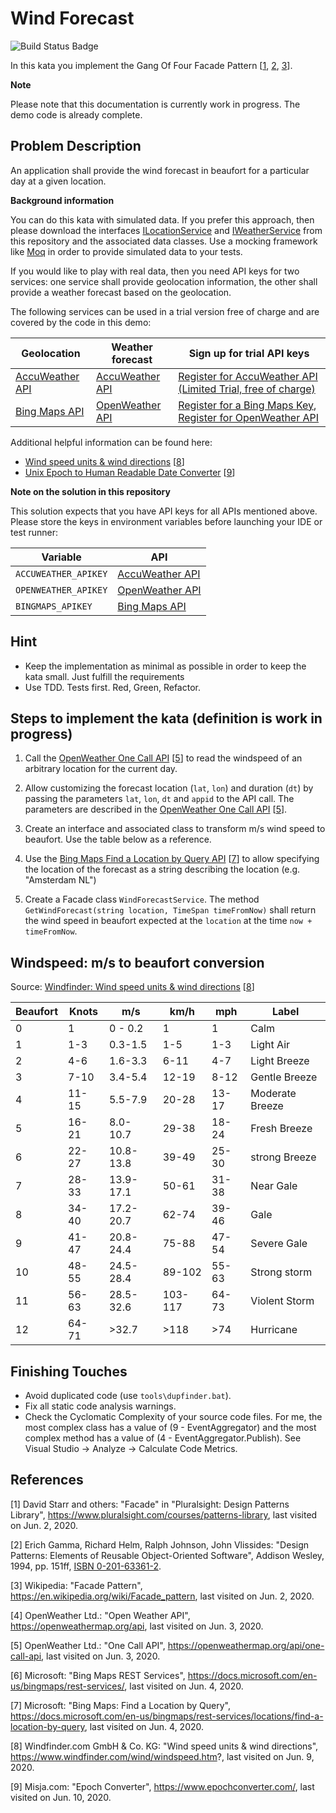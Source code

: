 # Wind Forecast

![Build Status Badge](https://github.com/wonderbird/kata-gof-pattern-facade-windforecast/workflows/.NET%20Core/badge.svg)

In this kata you implement the Gang Of Four Facade Pattern [[1](#ref-1), [2](#ref-2), [3](#ref-3)].

**Note**

Please note that this documentation is currently work in progress. The demo code is already complete.

## Problem Description

An application shall provide the wind forecast in beaufort for a particular day at a given location.

**Background information**

You can do this kata with simulated data. If you prefer this approach, then please download the interfaces [ILocationService](kata-gof-pattern-facade-windforecast/AccuWeather/LocationApi/ILocationService.cs) and [IWeatherService](kata-gof-pattern-facade-windforecast/AccuWeather/WeatherForecastApi/IWeatherForecastService.cs) from this repository and the associated data classes. Use a mocking framework like [Moq](https://github.com/Moq/moq4/wiki/Quickstart) in order to provide simulated data to your tests.

If you would like to play with real data, then you need API keys for two services: one service shall provide geolocation information, the other shall provide a weather forecast based on the geolocation.

The following services can be used in a trial version free of charge and are covered by the code in this demo:

| Geolocation | Weather forecast | Sign up for trial API keys
| ----------- | ---------------- | --------------------------
| [AccuWeather API](https://developer.accuweather.com/packages) | [AccuWeather API](https://developer.accuweather.com/packages) | [Register for AccuWeather API (Limited Trial, free of charge)](https://developer.accuweather.com/user/register)
| [Bing Maps API](https://docs.microsoft.com/en-us/bingmaps/rest-services/) | [OpenWeather API](https://openweathermap.org/api) | [Register for a Bing Maps Key](https://docs.microsoft.com/en-us/bingmaps/getting-started/bing-maps-dev-center-help/getting-a-bing-maps-key), [Register for OpenWeather API](https://home.openweathermap.org/users/sign_up)

Additional helpful information can be found here:
  * [Wind speed units & wind directions](https://www.windfinder.com/wind/windspeed.htm?) [[8](#ref-8)]
  * [Unix Epoch to Human Readable Date Converter](https://www.epochconverter.com/) [[9](#ref-9)]

**Note on the solution in this repository**

This solution expects that you have API keys for all APIs mentioned above. Please store the keys in environment variables before launching your IDE or test runner:

| Variable | API
| -------- | ---
| `ACCUWEATHER_APIKEY` | [AccuWeather API](https://developer.accuweather.com/packages)
| `OPENWEATHER_APIKEY` | [OpenWeather API](https://openweathermap.org/api)
| `BINGMAPS_APIKEY` | [Bing Maps API](https://docs.microsoft.com/en-us/bingmaps/rest-services/)

## Hint

- Keep the implementation as minimal as possible in order to keep the kata small. Just fulfill the requirements
- Use TDD. Tests first. Red, Green, Refactor.

## Steps to implement the kata (definition is work in progress)

1. Call the [OpenWeather One Call API](https://openweathermap.org/api/one-call-api) [[5](#ref-5)] to read the windspeed of an arbitrary location for the current day.

2. Allow customizing the forecast location (`lat`, `lon`) and duration (`dt`) by passing the parameters `lat`, `lon`, `dt` and `appid` to the API call. The parameters are described in the [OpenWeather One Call API](https://openweathermap.org/api/one-call-api) [[5](#ref-5)].

3. Create an interface and associated class to transform m/s wind speed to beaufort. Use the table below as a reference.

4. Use the [Bing Maps Find a Location by Query API](https://docs.microsoft.com/en-us/bingmaps/rest-services/locations/find-a-location-by-query) [[7](#ref-7)] to allow specifying the location of the forecast as a string describing the location (e.g. "Amsterdam NL")

5. Create a Facade class `WindForecastService`. The method `GetWindForecast(string location, TimeSpan timeFromNow)` shall return the wind speed in beaufort expected at the `location` at the time `now + timeFromNow`.

## Windspeed: m/s to beaufort conversion

Source: [Windfinder: Wind speed units & wind directions](https://www.windfinder.com/wind/windspeed.htm?) [[8](#ref-8)]

Beaufort | Knots | m/s | km/h | mph | Label
-------- | ----- | --- | ---- | --- | -----
0 | 1 | 0 - 0.2 | 1 | 1 | Calm
1 | 1-3 | 0.3-1.5 | 1-5 | 1-3 | Light Air
2 | 4-6 | 1.6-3.3 | 6-11 | 4-7 | Light Breeze
3 | 7-10 | 3.4-5.4 | 12-19 | 8-12 | Gentle Breeze
4 | 11-15 | 5.5-7.9 | 20-28 | 13-17 | Moderate Breeze
5 | 16-21 | 8.0-10.7 | 29-38 | 18-24 | Fresh Breeze
6 | 22-27 | 10.8-13.8 | 39-49 | 25-30 | strong Breeze
7 | 28-33 | 13.9-17.1 | 50-61 | 31-38 | Near Gale
8 | 34-40 | 17.2-20.7 | 62-74 | 39-46 | Gale
9 | 41-47 | 20.8-24.4 | 75-88 | 47-54 | Severe Gale
10 | 48-55 | 24.5-28.4 | 89-102 | 55-63 | Strong storm
11 | 56-63 | 28.5-32.6 | 103-117 | 64-73 | Violent Storm
12 | 64-71 | >32.7 | >118 | >74 | Hurricane

## Finishing Touches

- Avoid duplicated code (use `tools\dupfinder.bat`).
- Fix all static code analysis warnings.
- Check the Cyclomatic Complexity of your source code files. For me, the most complex class has a value of (9 - EventAggregator) and the most complex method has a value of (4 - EventAggregator.Publish). See Visual Studio -> Analyze -> Calculate Code Metrics.

## References

<a name="ref-1">[1]</a> David Starr and others: "Facade" in "Pluralsight: Design Patterns Library", https://www.pluralsight.com/courses/patterns-library, last visited on Jun. 2, 2020.

<a name="ref-2">[2]</a> Erich Gamma, Richard Helm, Ralph Johnson, John Vlissides: "Design Patterns: Elements of Reusable Object-Oriented Software", Addison Wesley, 1994, pp. 151ff, [ISBN 0-201-63361-2](https://en.wikipedia.org/wiki/Special:BookSources/0-201-63361-2).

<a name="ref-3">[3]</a> Wikipedia: "Facade Pattern", https://en.wikipedia.org/wiki/Facade_pattern, last visited on Jun. 2, 2020.

<a name="ref-4">[4]</a> OpenWeather Ltd.: "Open Weather API", https://openweathermap.org/api, last visited on Jun. 3, 2020.

<a name="ref-5">[5]</a> OpenWeather Ltd.: "One Call API", https://openweathermap.org/api/one-call-api, last visited on Jun. 3, 2020.

<a name="ref-6">[6]</a> Microsoft: "Bing Maps REST Services", https://docs.microsoft.com/en-us/bingmaps/rest-services/, last visited on Jun. 4, 2020.

<a name="ref-7">[7]</a> Microsoft: "Bing Maps: Find a Location by Query", https://docs.microsoft.com/en-us/bingmaps/rest-services/locations/find-a-location-by-query, last visited on Jun. 4, 2020.

<a name="ref-8">[8]</a> Windfinder.com GmbH & Co. KG: "Wind speed units & wind directions", https://www.windfinder.com/wind/windspeed.htm?, last visited on Jun. 9, 2020.

<a name="ref-9">[9]</a> Misja.com: "Epoch Converter", https://www.epochconverter.com/, last visited on Jun. 10, 2020.

